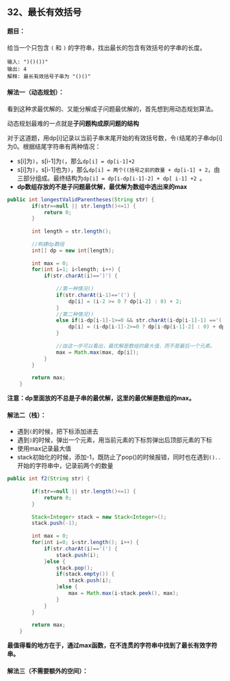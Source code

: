 ## 32、最长有效括号

#### 题目：

给当一个只包含 `(` 和 `)` 的字符串，找出最长的包含有效括号的字串的长度。

```
输入: ")()())"
输出: 4
解释: 最长有效括号子串为 "()()"
```



#### 解法一（动态规划）：

看到这种求最优解的、又能分解成子问题最优解的，首先想到用动态规划算法。

动态规划最难的一点就是**子问题构成原问题的结构**



对于这道题，用dp[i]记录以当前子串末尾开始的有效括号数，令`(`结尾的子串dp[i]为0。根据结尾字符串有两种情况：

- s[i]为`)`，s[i-1]为`(`，那么`dp[i] = dp[i-1]+2`
- s[i]为`)`，s[i-1]也为`)`，那么`dp[i] = 两个((括号之前的数量 + dp[i-1] + 2`，由三部分组成。最终结构为`dp[i] = dp[i-dp[i-1]-2] + dp[ i-1] +2 `。
- **dp数组存放的不是子问题最优解，最优解为数组中选出来的max**



```java
public int longestValidParentheses(String str) {
        if(str==null || str.length()<=1) {
			return 0;
		}
		
		int length = str.length();
		
		//构建dp数组
		int[] dp = new int[length];
		
		int max = 0;
		for(int i=1; i<length; i++) {
			if(str.charAt(i)==')') {
				
				//第一种情况()
				if(str.charAt(i-1)=='(') {
					dp[i] = (i-2 >= 0 ? dp[i-2] : 0) + 2;
				}
				//第二种情况))
				else if(i-dp[i-1]-1>=0 && str.charAt(i-dp[i-1]-1) =='(') {
					dp[i] = (i-dp[i-1]-2>=0 ? dp[i-dp[i-1]-2] : 0) + dp[i-1] + 2;
				}
				
				//由这一步可以看出，最优解是数组的最大值，而不是最后一个元素。
				max = Math.max(max, dp[i]);
			}
		}
		
		return max;
    }
```

**注意：dp里面放的不总是子串的最优解，这里的最优解是数组的max。**



#### 解法二（栈）：

- 遇到`(`的时候，把下标添加进去
- 遇到`)`的时候，弹出一个元素，用当前元素的下标剪弹出后顶部元素的下标 
- 使用max记录最大值
- stack初始化的时候，添加-1，既防止了pop()的时候报错，同时也在遇到`()..`开始的字符串中，记录前两个的数量

~~~java
public int f2(String str) {
		
		if(str==null || str.length()<=1) {
			return 0;
		}
		
		Stack<Integer> stack = new Stack<Integer>();
		stack.push(-1);
		
		int max = 0;
		for(int i=0; i<str.length(); i++) {
			if(str.charAt(i)=='(') {
				stack.push(i);
			}else {
				stack.pop();
				if(stack.empty()) {
					stack.push(i);
				}else {
					max = Math.max(i-stack.peek(), max);
				}
			}
		}
		
		return max;
	}
~~~

**最值得看的地方在于，通过max函数，在不连贯的字符串中找到了最长有效字符串。**



#### 解法三（不需要额外的空间）：







